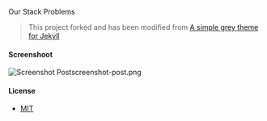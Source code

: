 Our Stack Problems

> This project forked and has been modified from [A simple grey theme for Jekyll](https://github.com/liamsymonds/simplygrey-jekyll)

#### Screenshoot

![Screenshot Post](https://raw.githubusercontent.com/agusmakmun/agusmakmun.github.io/master/img/  "Screenshot Post")screenshot-post.png

#### License

* [MIT](https://github.com/agusmakmun/agusmakmun.github.io/blob/master/LICENSE)